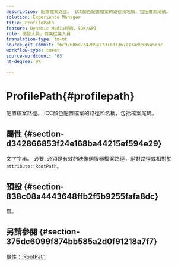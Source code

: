 ```yaml
---
description: 配置檔案路徑。 ICC顏色配置檔案的路徑和名稱，包括檔案尾碼。
solution: Experience Manager
title: ProfilePath
feature: Dynamic Media經典，SDK/API
role: 開發人員，商業從業人員
translation-type: tm+mt
source-git-commit: f6c97606d7a4209427316d7367013ad9585a5cae
workflow-type: tm+mt
source-wordcount: '63'
ht-degree: 9%

---
```



# ProfilePath{#profilepath}

配置檔案路徑。 ICC顏色配置檔案的路徑和名稱，包括檔案尾碼。

## 屬性 {#section-d342866853f24e168ba44215ef594e29}

文字字串。 必要. 必須是有效的映像伺服器檔案路徑，絕對路徑或相對於`attribute::RootPath`。

## 預設 {#section-838c08a4443648ffb2f5b9255fafa8dc}

無。

## 另請參閱 {#section-375dc6099f874bb585a2d0f91218a7f7}

[屬性：:RootPath](../../../../../is-api/image-catalog/image-serving-api-ref/c-image-catalog-reference/c-attributes-reference/r-rootpath.md#reference-17d57e5967be403b8408fa7214017494)
